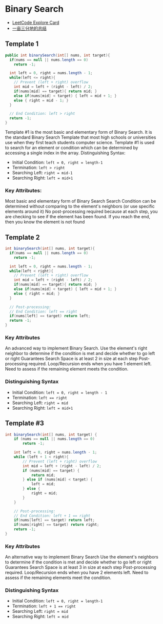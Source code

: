# Binary Search

- [LeetCode Explore Card](https://leetcode.com/explore/learn/card/binary-search/)
- [一亩三分地的总结](https://www.1point3acres.com/bbs/thread-747061-1-1.html)

## Template 1
```java
public int binarySearch(int[] nums, int target){
  if(nums == null || nums.length == 0)
    return -1;

  int left = 0, right = nums.length - 1;
  while(left <= right){
    // Prevent (left + right) overflow
    int mid = left + (right - left) / 2;
    if(nums[mid] == target){ return mid; }
    else if(nums[mid] < target) { left = mid + 1; }
    else { right = mid - 1; }
  }

  // End Condition: left > right
  return -1;
}
```
Template #1 is the most basic and elementary form of Binary Search. It is the standard Binary Search Template that most high schools or universities use when they first teach students computer science. 
Template #1 is used to search for an element or condition which can be determined by accessing a single index in the array.
Distinguishing Syntax:
- Initial Condition: `left = 0, right = length-1`
- Termination: `left > right`
- Searching Left: `right = mid-1`
- Searching Right: `left = mid+1`

### Key Attributes:
Most basic and elementary form of Binary Search
Search Condition can be determined without comparing to the element's neighbors (or use specific elements around it)
No post-processing required because at each step, you are checking to see if the element has been found. If you reach the end, then you know the element is not found

## Template 2
```java
int binarySearch(int[] nums, int target){
  if(nums == null || nums.length == 0)
    return -1;

  int left = 0, right = nums.length - 1;
  while(left < right){
    // Prevent (left + right) overflow
    int mid = left + (right - left) / 2;
    if(nums[mid] == target){ return mid; }
    else if(nums[mid] < target) { left = mid + 1; }
    else { right = mid; }
  }

  // Post-processing:
  // End Condition: left == right
  if(nums[left] == target) return left;
  return -1;
}
```
### Key Attributes
An advanced way to implement Binary Search.
Use the element's right neighbor to determine if the condition is met and decide whether to go left or right
Guarantees Search Space is at least 2 in size at each step
Post-processing required. 
Loop/Recursion ends when you have 1 element left. Need to assess if the remaining element meets the condition.

### Distinguishing Syntax
- Initial Condition: `left = 0, right = length - 1`
- Termination: `left == right`
- Searching Left: `right = mid`
- Searching Right: `left = mid+1`

## Template #3

```java
int binarySearch(int[] nums, int target) {
    if (nums == null || nums.length == 0)
        return -1;

    int left = 0, right = nums.length - 1;
    while (left + 1 < right){
        // Prevent (left + right) overflow
        int mid = left + (right - left) / 2;
        if (nums[mid] == target) {
            return mid;
        } else if (nums[mid] < target) {
            left = mid;
        } else {
            right = mid;
        }
    }

    // Post-processing:
    // End Condition: left + 1 == right
    if(nums[left] == target) return left;
    if(nums[right] == target) return right;
    return -1;
}
```

### Key Attributes

An alternative way to implement Binary Search
Use the element's neighbors to determine if the condition is met and decide whether to go left or right
Guarantees Search Space is at least 3 in size at each step
Post-processing required. Loop/Recursion ends when you have 2 elements left. Need to assess if the remaining elements meet the condition.

### Distinguishing Syntax

- Initial Condition: `left = 0, right = length-1`
- Termination: `left + 1 == right`
- Searching Left: `right = mid`
- Searching Right: `left = mid`